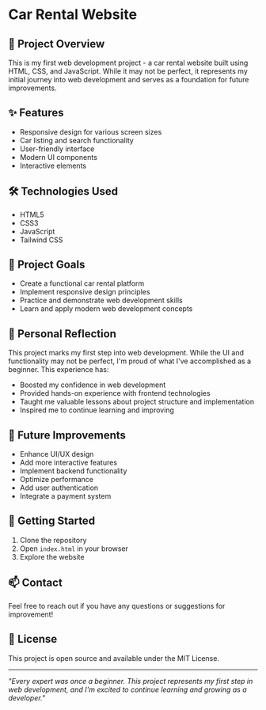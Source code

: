 # Car Rental Website

## 🚗 Project Overview
This is my first web development project - a car rental website built using HTML, CSS, and JavaScript. While it may not be perfect, it represents my initial journey into web development and serves as a foundation for future improvements.

## ✨ Features
- Responsive design for various screen sizes
- Car listing and search functionality
- User-friendly interface
- Modern UI components
- Interactive elements

## 🛠️ Technologies Used
- HTML5
- CSS3
- JavaScript
- Tailwind CSS

## 🎯 Project Goals
- Create a functional car rental platform
- Implement responsive design principles
- Practice and demonstrate web development skills
- Learn and apply modern web development concepts

## 📝 Personal Reflection
This project marks my first step into web development. While the UI and functionality may not be perfect, I'm proud of what I've accomplished as a beginner. This experience has:
- Boosted my confidence in web development
- Provided hands-on experience with frontend technologies
- Taught me valuable lessons about project structure and implementation
- Inspired me to continue learning and improving

## 🔮 Future Improvements
- Enhance UI/UX design
- Add more interactive features
- Implement backend functionality
- Optimize performance
- Add user authentication
- Integrate a payment system

## 🚀 Getting Started
1. Clone the repository
2. Open `index.html` in your browser
3. Explore the website

## 📫 Contact
Feel free to reach out if you have any questions or suggestions for improvement!

## 📄 License
This project is open source and available under the MIT License.

---
*"Every expert was once a beginner. This project represents my first step in web development, and I'm excited to continue learning and growing as a developer."*
